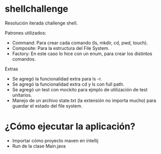 # shellchallenge

Resolución iterada challenge shell.

Patrones utilizados:
- Command: Para crear cada comando (ls, mkdir, cd, pwd, touch).
- Composite: Para la estructura del File System.
- Factory: En este caso lo hice con un enum, para crear los distintos comandos.

Extras
- Se agregó la funcionalidad extra para ls -r.
- Se agregó la funcionalidad extra cd y ls con full path.
- Se agregó un test con mockito para ejmplo de utilización de test unitarios.
- Manejo de un archivo state.txt (la extensión no importa mucho) para guardar el estado del file system.

# ¿Cómo ejecutar la aplicación?
- Importar cómo proyecto maven en intellij
- Run de la clase Main.java
